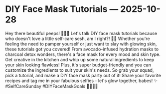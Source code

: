 # DIY Face Mask Tutorials — 2025-10-28

Hey there beautiful peeps! 💁🏽‍♀️ Let's talk DIY face mask tutorials because who doesn't love a little self-care sesh, am I right?! 💅🏼 Whether you're feeling the need to pamper yourself or just want to slay with glowing skin, these tutorials got you covered! From avocado-infused hydration masks to charcoal detox wonders, there's a face mask for every mood and skin type. Get creative in the kitchen and whip up some natural ingredients to keep your skin looking flawless! Plus, it's super budget-friendly and you can customize the ingredients to suit your skin's needs. So grab your squad, pick a tutorial, and make a DIY face mask party out of it! Share your favorite recipes and tag me in your fabulous selfies - let's glow together, babes! ✨ #SelfCareSunday #DIYFaceMaskGoals 🌿💖👸🏽